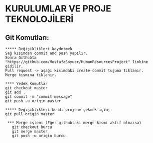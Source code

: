 # KURULUMLAR VE PROJE TEKNOLOJİLERİ

## Git Komutları:
   
    ***** Değişiklikleri kaydetmek
    Sağ kısımdan commit and push yapılır. 
    Sonra Githubta "https://github.com/MustafaSoyuer/HumanResourcesProject" linkine gidilir.
    Pull request -> aşağı kısımdaki create commit tuşuna tıklanır.
    Merge kısmına tıklanır.

    **** Yedek Komutlar
    git checkout master
    git add .
    git commit -m "commit message"
    git push -u origin master
 
    ***** Değişiklikleri kendi projene çekmek için;
    git pull origin master

     *** Merge işlemi (Eğer githubtaki merge kısmı aktif olmazsa)
       git checkout burcu
       git merge master
       git push -u origin burcu
     